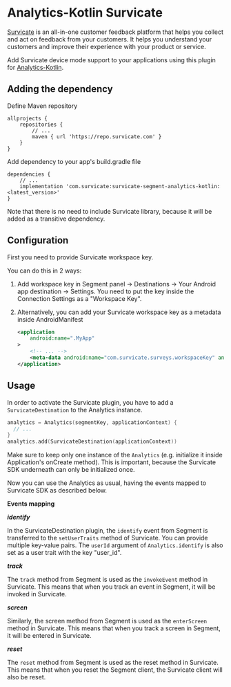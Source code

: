 # Analytics-Kotlin Survicate
[Survicate](https://survicate.com/) is an all-in-one customer feedback platform that helps you collect and act on feedback from your customers. It helps you understand your customers and improve their experience with your product or service.

Add Survicate device mode support to your applications using this plugin for [Analytics-Kotlin](https://github.com/segmentio/analytics-kotlin).

## Adding the dependency

Define Maven repository
```
allprojects {
    repositories {
        // ...
        maven { url 'https://repo.survicate.com' }
    }
}
```

Add dependency to your app's build.gradle file

```
dependencies {
    // ...
    implementation 'com.survicate:survicate-segment-analytics-kotlin:<latest_version>'
}
```

Note that there is no need to include Survicate library, because it will be added as a transitive dependency.

## Configuration

First you need to provide Survicate workspace key.

You can do this in 2 ways:

1. Add workspace key in Segment panel -> Destinations -> Your Android app destination -> Settings. You need to put the key inside the Connection Settings as a "Workspace Key".

2. Alternatively, you can add your Survicate workspace key as a metadata inside AndroidManifest

   ```xml
   <application
       android:name=".MyApp"
   >
       <!-- ... -->
       <meta-data android:name="com.survicate.surveys.workspaceKey" android:value="YOUR_WORKSPACE_KEY"/>
   </application>
   ```	
## Usage
In order to activate the Survicate plugin, you have to add a `SurvicateDestination` to the Analytics instance.

```kotlin
analytics = Analytics(segmentKey, applicationContext) {  
  // ...
}
analytics.add(SurvicateDestination(applicationContext))
```

Make sure to keep only one instance of the `Analytics` (e.g. initialize it inside Application's onCreate method). This is important, because the Survicate SDK underneath can only be initialized once.

Now you can use the Analytics as usual, having the events mapped to Survicate SDK as described below.

**Events mapping**

_**identify**_

In the SurvicateDestination plugin, the `identify` event from Segment is transferred to the `setUserTraits` method of Survicate. You can provide multiple key-value pairs. The `userId` argument of `Analytics.identify` is also set as a user trait with the key "user_id".

_**track**_

The `track` method from Segment is used as the `invokeEvent` method in Survicate. This means that when you track an event in Segment, it will be invoked in Survicate.

_**screen**_

Similarly, the screen method from Segment is used as the `enterScreen` method in Survicate. This means that when you track a screen in Segment, it will be entered in Survicate.

_**reset**_

The `reset` method from Segment is used as the reset method in Survicate. This means that when you reset the Segment client, the Survicate client will also be reset.
